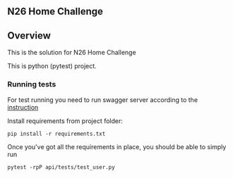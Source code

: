 ## N26 Home Challenge
## Overview
This is the solution for N26 Home Challenge

This is python (pytest) project.

### Running tests

For test running you need to run swagger server according to the [instruction](https://github.com/swagger-api/swagger-petstore)

Install requirements from project folder:
```
pip install -r requirements.txt
```
Once you've got all the requirements in place, you should be able to simply run

```
pytest -rpP api/tests/test_user.py
```
